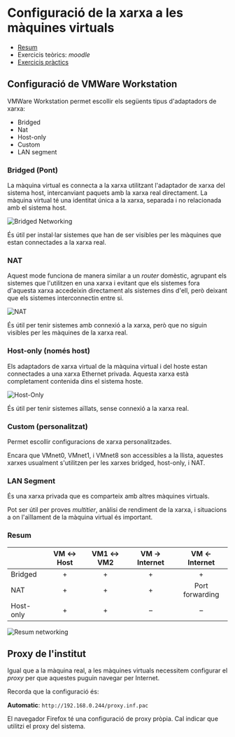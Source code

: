 # Configuració de la xarxa a les màquines virtuals

[//]: https://www.virtualbox.org/manual/ch06.html

* [Resum](https://gitpitch.com/jrodr236/som/master?p=XarxesMaquinesVirtuals)
* Exercicis teòrics: *moodle*
* [Exercicis pràctics](ExercicisXarxaMaquinesVirtuals.md)

Configuració de VMWare Workstation
-----------------------------

[//]: https://pubs.vmware.com/workstation-9/index.jsp?topic=%2Fcom.vmware.ws.using.doc%2FGUID-BAFA66C3-81F0-4FCA-84C4-D9F7D258A60A.html

VMWare Workstation permet escollir els següents tipus d'adaptadors de xarxa:

- Bridged
- Nat
- Host-only
- Custom
- LAN segment

### Bridged (Pont)

La màquina virtual es connecta a la xarxa utilitzant l'adaptador de xarxa del sistema host, intercanviant paquets amb la xarxa real directament. La màquina virtual té una identitat única a la xarxa, separada i no relacionada amb el sistema host.

![Bridged Networking](https://pubs.vmware.com/workstation-9/topic/com.vmware.ws.using.doc/GUID-8AB8E6E2-E16F-4E60-8421-669C96E6BF38-high.png)

És útil per instal·lar sistemes que han de ser visibles per les màquines que estan connectades a la xarxa real.

### NAT

Aquest mode funciona de manera similar a un *router* domèstic, agrupant els sistemes que l'utilitzen en una xarxa i evitant que els sistemes fora d'aquesta xarxa accedeixin directament als sistemes dins d'ell, però deixant que els sistemes interconnectin entre si.

![NAT](https://pubs.vmware.com/workstation-9/topic/com.vmware.ws.using.doc/GUID-4C1FE8E1-9C52-4A43-9C36-97AEC38C737B-high.png)

És útil per tenir sistemes amb connexió a la xarxa, però que no siguin visibles per les màquines de la xarxa real.

### Host-only (només host)

Els adaptadors de xarxa virtual de la màquina virtual i del hoste estan connectades a una xarxa Ethernet privada. Aquesta xarxa està completament contenida dins el sistema hoste.

![Host-Only](https://pubs.vmware.com/workstation-9/topic/com.vmware.ws.using.doc/GUID-B8B0D851-3DF2-4999-AE86-9059AE017A9C-high.png)

És útil per tenir sistemes aïllats, sense connexió a la xarxa real.

### Custom (personalitzat)

Permet escollir configuracions de xarxa personalitzades.

Encara que VMnet0, VMnet1, i VMnet8 son accessibles a la llista, aquestes xarxes usualment s'utilitzen per les xarxes bridged, host-only, i NAT.


### LAN Segment

És una xarxa privada que es comparteix amb altres màquines virtuals.

Pot ser útil per proves _multitier_, anàlisi de rendiment de la xarxa, i situacions a on l'aïllament de la màquina virtual és important.


### Resum


&nbsp;|VM ↔ Host|VM1 ↔ VM2|VM → Internet|VM ← Internet
---------|:---------:|:-------------:|:-------------:|:-----:
Bridged|+|	+|	+|	+
NAT|	+|	+|	+|	Port forwarding
Host-only|+|+|–|–

![Resum networking](https://img-16.ccm2.net/8emiYyGU-cMoBjDSxzM8hA0QZ0g=/ee98a57cbb9e4db08a5e4dbd86c078c6/ccm-faq/0-xOzTOwr6-untitled-s-.png)


Proxy de l'institut
---------------------

Igual que a la màquina real, a les màquines virtuals necessitem configurar el _proxy_ per que aquestes puguin navegar per Internet.

Recorda que la configuració és:

**Automatic**: `http://192.168.0.244/proxy.inf.pac`

El navegador Firefox té una configuració de proxy pròpia. Cal indicar que utilitzi el proxy del sistema.